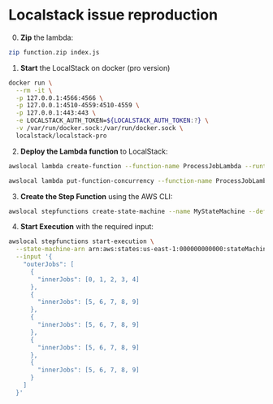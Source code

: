 # Localstack issue reproduction

0. **Zip** the lambda:

```bash
zip function.zip index.js
```

1. **Start** the LocalStack on docker (pro version)

```bash
docker run \
  --rm -it \
  -p 127.0.0.1:4566:4566 \
  -p 127.0.0.1:4510-4559:4510-4559 \
  -p 127.0.0.1:443:443 \
  -e LOCALSTACK_AUTH_TOKEN=${LOCALSTACK_AUTH_TOKEN:?} \
  -v /var/run/docker.sock:/var/run/docker.sock \
  localstack/localstack-pro
```

2. **Deploy the Lambda function** to LocalStack:

```bash
awslocal lambda create-function --function-name ProcessJobLambda --runtime nodejs18.x --role arn:aws:iam::000000000000:role/irrelevant --handler index.handler --zip-file fileb://function.zip

awslocal lambda put-function-concurrency --function-name ProcessJobLambda --reserved-concurrent-executions 9
```

3. **Create the Step Function** using the AWS CLI:

```bash
awslocal stepfunctions create-state-machine --name MyStateMachine --definition file://state-machine-definition.json --role-arn arn:aws:iam::000000000000:role/irrelevant
```

4. **Start Execution** with the required input:

```bash
awslocal stepfunctions start-execution \
  --state-machine-arn arn:aws:states:us-east-1:000000000000:stateMachine:MyStateMachine \
  --input '{
    "outerJobs": [
      {
        "innerJobs": [0, 1, 2, 3, 4]
      },
      {
        "innerJobs": [5, 6, 7, 8, 9]
      },
      {
        "innerJobs": [5, 6, 7, 8, 9]
      },
      {
        "innerJobs": [5, 6, 7, 8, 9]
      },
      {
        "innerJobs": [5, 6, 7, 8, 9]
      }
    ]
  }'
```
